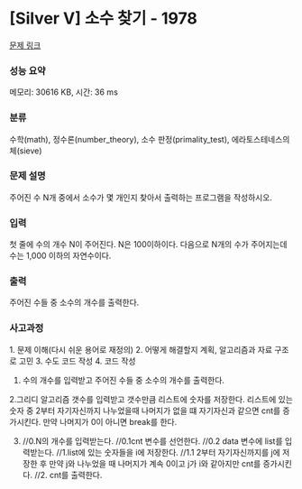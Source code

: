 # [Silver V] 소수 찾기 - 1978 

[문제 링크](https://www.acmicpc.net/problem/1978) 

### 성능 요약

메모리: 30616 KB, 시간: 36 ms

### 분류

수학(math), 정수론(number_theory), 소수 판정(primality_test), 에라토스테네스의 체(sieve)

### 문제 설명

<p>주어진 수 N개 중에서 소수가 몇 개인지 찾아서 출력하는 프로그램을 작성하시오.</p>

### 입력 

 <p>첫 줄에 수의 개수 N이 주어진다. N은 100이하이다. 다음으로 N개의 수가 주어지는데 수는 1,000 이하의 자연수이다.</p>

### 출력 

 <p>주어진 수들 중 소수의 개수를 출력한다.</p>

### 사고과정 

 <p>1. 문제 이해(다시 쉬운 용어로 재정의)
2. 어떻게 해결할지 계획, 알고리즘과 자료 구조로 고민
3. 수도 코드 작성
4. 코드 작성

1. 수의 개수를 입력받고 주어진 수들 중 소수의 개수를 출력한다.

2.그리디 알고리즘 
갯수를 입력받고 갯수만큼 리스트에 숫자를 저장한다. 
리스트에 있는 숫자 중 2부터 자기자신까지 나누었을때 나머지가 없을 떄 자기자신과 같으면 cnt를 증가시킨다.
만약 나머지가 0이 아니면 break를 한다.

3. //0.N의 개수를 입력받는다.
//0.1cnt 변수를 선언한다.
//0.2 data 변수에 list를 입력받는다.
//1.list에 있는 숫자들을 i에 저장한다.
//1.1 2부터 자기자신까지를 j에 저장한 후 만약 j와 나누었을 때 나머지가 계속 0이고 j가 i와 같아지만 cnt를 증가시킨다.
//2. cnt를 출력한다.</p>
